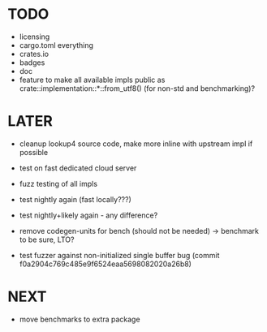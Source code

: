 # TODO
* licensing
* cargo.toml everything
* crates.io
* badges
* doc
* feature to make all available impls public as crate::implementation::*::from_utf8() (for non-std and
  benchmarking)?

# LATER
* cleanup lookup4 source code, make more inline with upstream impl if possible
* test on fast dedicated cloud server
* fuzz testing of all impls
* test nightly again (fast locally???)
* test nightly+likely again - any difference?
* remove codegen-units for bench (should not be needed) -> benchmark to be sure, LTO?

* test fuzzer against non-initialized single buffer bug (commit f0a2904c769c485e9f6524eaa5698082020a26b8)

# NEXT
* move benchmarks to extra package